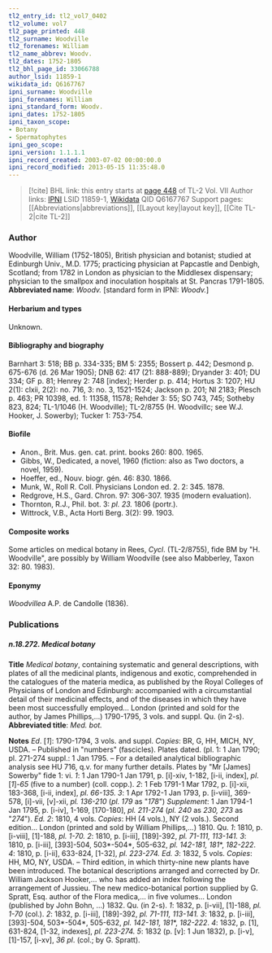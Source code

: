 ```yaml
---
tl2_entry_id: tl2_vol7_0402
tl2_volume: vol7
tl2_page_printed: 448
tl2_surname: Woodville
tl2_forenames: William
tl2_name_abbrev: Woodv.
tl2_dates: 1752-1805
tl2_bhl_page_id: 33066788
author_lsid: 11859-1
wikidata_id: Q6167767
ipni_surname: Woodville
ipni_forenames: William
ipni_standard_form: Woodv.
ipni_dates: 1752-1805
ipni_taxon_scope: 
- Botany
- Spermatophytes
ipni_geo_scope: 
ipni_version: 1.1.1.1
ipni_record_created: 2003-07-02 00:00:00.0
ipni_record_modified: 2013-05-15 11:35:48.0
---
```


> [!cite] BHL link: this entry starts at [page 448](https://www.biodiversitylibrary.org/page/33066788) of TL-2 Vol. VII
> Author links: [IPNI](https://www.ipni.org/a/11859-1) LSID 11859-1, [Wikidata](https://www.wikidata.org/wiki/Q6167767) QID Q6167767
> Support pages: [[Abbreviations|abbreviations]], [[Layout key|layout key]], [[Cite TL-2|cite TL-2]]

### Author

Woodville, William (1752-1805), British physician and botanist; studied at Edinburgh Univ., M.D. 1775; practicing physician at Papcastle and Denbigh, Scotland; from 1782 in London as physician to the Middlesex dispensary; physician to the smallpox and inoculation hospitals at St. Pancras 1791-1805. 
**Abbreviated name**: *Woodv.* \[standard form in IPNI: *Woodv.*\]

#### Herbarium and types

Unknown.

#### Bibliography and biography

Barnhart 3: 518; BB p. 334-335; BM 5: 2355; Bossert p. 442; Desmond p. 675-676 (d. 26 Mar 1905); DNB 62: 417 (21: 888-889); Dryander 3: 401; DU 334; GF p. 81; Henrey 2: 748 \[index\]; Herder p. p. 414; Hortus 3: 1207; HU 2(1): clxii, 2(2): no. 716, 3: no. 3, 1521-1524; Jackson p. 201; NI 2183; Plesch p. 463; PR 10398, ed. 1: 11358, 11578; Rehder 3: 55; SO 743, 745; Sotheby 823, 824; TL-1/1046 (H. Woodville); TL-2/8755 (H. Woodvillc; see W.J. Hooker, J. Sowerby); Tucker 1: 753-754.

#### Biofile

- Anon., Brit. Mus. gen. cat. print. books 260: 800. 1965.
- Gibbs, W., Dedicated, a novel, 1960 (fiction: also as Two doctors, a novel, 1959).
- Hoeffer, ed., Nouv. biogr. gén. 46: 830. 1866.
- Munk, W., Roll R. Coll. Physicians London ed. 2. 2: 345. 1878.
- Redgrove, H.S., Gard. Chron. 97: 306-307. 1935 (modern evaluation).
- Thornton, R.J., Phil. bot. 3: *pl. 23.* 1806 (portr.).
- Wittrock, V.B., Acta Horti Berg. 3(2): 99. 1903.

#### Composite works

Some articles on medical botany in Rees, *Cycl*. (TL-2/8755), fide BM by "H. Woodville", are possibly by William Woodville (see also Mabberley, Taxon 32: 80. 1983).

#### Eponymy

*Woodvillea* A.P. de Candolle (1836).

### Publications

##### n.18.272. Medical botany

**Title**
*Medical botany*, containing systematic and general descriptions, with plates of all the medicinal plants, indigenous and exotic, comprehended in the catalogues of the materia medica, as published by the Royal Colleges of Physicians of London and Edinburgh: accompanied with a circumstantial detail of their medicinal effects, and of the diseases in which they have been most successfully employed... London (printed and sold for the author, by James Phillips,...) 1790-1795, 3 vols. and suppl. Qu. (in 2-s).
**Abbreviated title**: *Med. bot.*

**Notes**
*Ed*. \[*1*\]: 1790-1794, 3 vols. and suppl. *Copies*: BR, G, HH, MICH, NY, USDA. – Published in "numbers" (fascicles). Plates dated. (pl. 1: 1 Jan 1790; pl. 271-274 suppl.: 1 Jan 1795. – For a detailed analytical bibliographic analysis see HU 716, q.v. for many further details. Plates by "Mr \[James\] Sowerby" fide 1: vi.
*1*: 1 Jan 1790-1 Jan 1791, p. \[i\]-xiv, 1-182, \[i-ii, index\], *pl*. \[*1*\]-*65* (five to a number) (coll. copp.).
*2*: 1 Feb 1791-1 Mar 1792, p. \[i\]-xii, 183-368, \[i-ii, index\], *pl. 66-135.*
*3*: 1 Apr 1792-1 Jan 1793, p. \[i-viii\], 369-578, \[i\]-vii, \[v\]-xii, *pl. 136-210* (*pl. 179* as "*178*")
*Supplement*: 1 Jan 1794-1 Jan 1795, p. \[i-iv\], 1-169, \[170-180\], *pl. 211-274* (*pl. 240* as *230, 273* as "*274*").
*Ed. 2*: 1810, 4 vols. *Copies*: HH (4 vols.), NY (2 vols.). Second edition... London (printed and sold by William Phillips,...) 1810. Qu.
*1*: 1810, p. \[i-viii\], \[1\]-188, *pl. 1-70.*
*2*: 1810, p. \[i-iii\], \[189\]-392, *pl. 71-111, 113-141.*
*3*: 1810, p. \[i-iii\], \[393\]-504, 503\*-504\*, 505-632, *pl. 142-181, 181*\*, *182-222*.
*4*: 1810, p. \[i-ii\], 633-824, \[1-32\], *pl. 223-274.
Ed. 3*: 1832, 5 vols. *Copies*: HH, MO, NY, USDA. – Third edition, in which thirty-nine new plants have been introduced. The botanical descriptions arranged and corrected by Dr. William Jackson Hooker,... who has added an index following the arrangement of Jussieu. The new medico-botanical portion supplied by G. Spratt, Esq. author of the Flora medica,... in five volumes... London (published by John Bohn, ...) 1832. Qu. (in 2-s).
*1*: 1832, p. \[i-vii\], \[1\]-188, *pl. 1-70* (col.).
*2*: 1832, p. \[i-iii\], \[189\]-392, *pl. 71-111, 113-141.*
*3*: 1832, p. \[i-iii\], \[393\]-504, 503\*-504\*, 505-632, *pl. 142-181, 181*\*, *182-222*.
*4*: 1832, p. \[1\], 631-824, \[1-32, indexes\], *pl. 223-274.*
*5*: 1832 (p. \[v\]: 1 Jun 1832), p. \[i-v\], \[1\]-157, \[i-xv\], *36 pl*. (col.; by G. Spratt).

